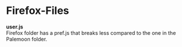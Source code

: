    Firefox-Files
   ==========
**user.js** </br>
Firefox folder has a pref.js that breaks less compared to the one in the Palemoon folder.
